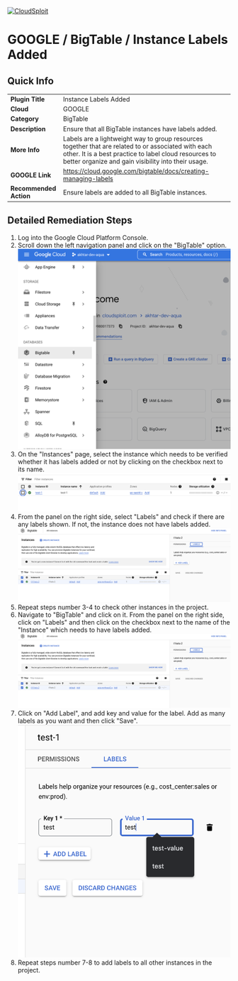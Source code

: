 [![CloudSploit](https://cloudsploit.com/img/logo-new-big-text-100.png "CloudSploit")](https://cloudsploit.com)

# GOOGLE / BigTable / Instance Labels Added

## Quick Info

| | |
|-|-|
| **Plugin Title** | Instance Labels Added |
| **Cloud** | GOOGLE |
| **Category** | BigTable |
| **Description** | Ensure that all BigTable instances have labels added. |
| **More Info** | Labels are a lightweight way to group resources together that are related to or associated with each other. It is a best practice to label cloud resources to better organize and gain visibility into their usage. |
| **GOOGLE Link** | https://cloud.google.com/bigtable/docs/creating-managing-labels |
| **Recommended Action** | Ensure labels are added to all BigTable instances. |

## Detailed Remediation Steps
1. Log into the Google Cloud Platform Console.
2. Scroll down the left navigation panel and click on the "BigTable" option. </br> <img src="../../../resources/google/bigtable/bigtable-instance-labels-added/step2.png">
3. On the "Instances" page, select the instance which needs to be verified whether it has labels added or not by clicking on the checkbox next to its name.</br> <img src="../../../resources/google/bigtable/bigtable-instance-labels-added/step3.png"/>
4. From the panel on the right side, select "Labels" and check if there are any labels shown. If not, the instance does not have labels added.</br> <img src="../../../resources/google/bigtable/bigtable-instance-labels-added/step4.png"/>
5. Repeat steps number 3-4 to check other instances in the project.</br>
6. Navigate to "BigTable" and click on it. From the panel on the right side, click on "Labels" and then click on the checkbox next to the name of the "Instance" which needs to have labels added.</br> <img src="../../../resources/google/bigtable/bigtable-instance-labels-added/step4.png"/>
7. Click on "Add Label", and add key and value for the label. Add as many labels as you want and then click "Save".</br> <img src="../../../resources/google/bigtable/bigtable-instance-labels-added/step7.png"/>
8. Repeat steps number 7-8 to add labels to all other instances in the project.</br>
